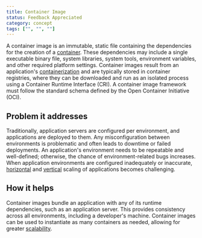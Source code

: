 ```yaml
---
title: Container Image
status: Feedback Appreciated
category: concept
tags: ["", "", ""]
---
```



A container image is an immutable, static file containing the dependencies for the creation of a [container](/container/). 
These dependencies may include a single executable binary file, system libraries, 
system tools, environment variables, and other required platform settings. 
Container images result from an application's [containerization](/containerization/) and are typically stored in container registries, 
where they can be downloaded and run as an isolated process using a Container Runtime Interface (CRI). 
A container image framework must follow the standard schema defined by the Open Container Initiative (OCI).

## Problem it addresses 

Traditionally, application servers are configured per environment, and applications are deployed to them. 
Any misconfiguration between environments is problematic and often leads to downtime or failed deployments. 
An application's environment needs to be repeatable and well-defined; 
otherwise, the chance of environment-related bugs increases. 
When application environments are configured inadequately or inaccurate, 
[horizontal](/horizontal-scaling/) and [vertical](/vertical-scaling/) scaling of applications becomes challenging. 

## How it helps

Container images bundle an application with any of its runtime dependencies, such as an application server. 
This provides consistency across all environments, including a developer's machine. 
Container images can be used to instantiate as many containers as needed, allowing for greater [scalability](/scalability/). 
